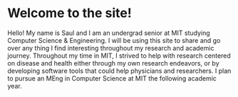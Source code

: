 # Welcome to the site!

Hello! My name is Saul and I am an undergrad senior at MIT studying Computer Science & Engineering. I will be using this site to share and go over any thing I find interesting throughout my research and academic journey. Throughout my time in MIT, I strived to help with research centered on disease and health either through my own research endeavors, or by developing software tools that could help physicians and researchers. I plan to pursue an MEng in Computer Science at MIT the following academic year. 
